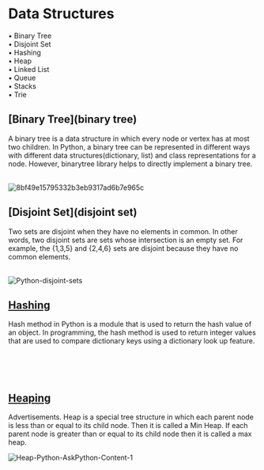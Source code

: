 # Data Structures

• Binary Tree
<br>
• Disjoint Set
<br>
• Hashing
<br>
• Heap
<br>
• Linked List
<br>
• Queue
<br>
• Stacks
<br>
• Trie



## [Binary Tree](binary tree)
A binary tree is a data structure in which every node or vertex has at most two children. In Python, a binary tree can be represented in different ways with different data structures(dictionary, list) and class representations for a node. However, binarytree library helps to directly implement a binary tree.
<br>
<br>


![8bf49e15795332b3eb9317ad6b7e965c](https://user-images.githubusercontent.com/84452695/185062752-bf04bb23-ea95-4426-a09a-3ea5f89808b7.jpeg)

## [Disjoint Set](disjoint set)
Two sets are disjoint when they have no elements in common. In other words, two disjoint sets are sets whose intersection is an empty set. For example, the {1,3,5} and {2,4,6} sets are disjoint because they have no common elements.
<br>
<br>


![Python-disjoint-sets](https://user-images.githubusercontent.com/84452695/185070547-fd827d26-21a1-4978-b959-1c1ad37387a3.png)

## [Hashing](hashing)
Hash method in Python is a module that is used to return the hash value of an object. In programming, the hash method is used to return integer values that are used to compare dictionary keys using a dictionary look up feature. 

<br>
<br>
<br>

## [Heaping](heap)
Advertisements. Heap is a special tree structure in which each parent node is less than or equal to its child node. Then it is called a Min Heap. If each parent node is greater than or equal to its child node then it is called a max heap.

![Heap-Python-AskPython-Content-1](https://user-images.githubusercontent.com/84452695/185082591-180ae0b0-e4eb-486e-a5ef-7334b368248e.png)


